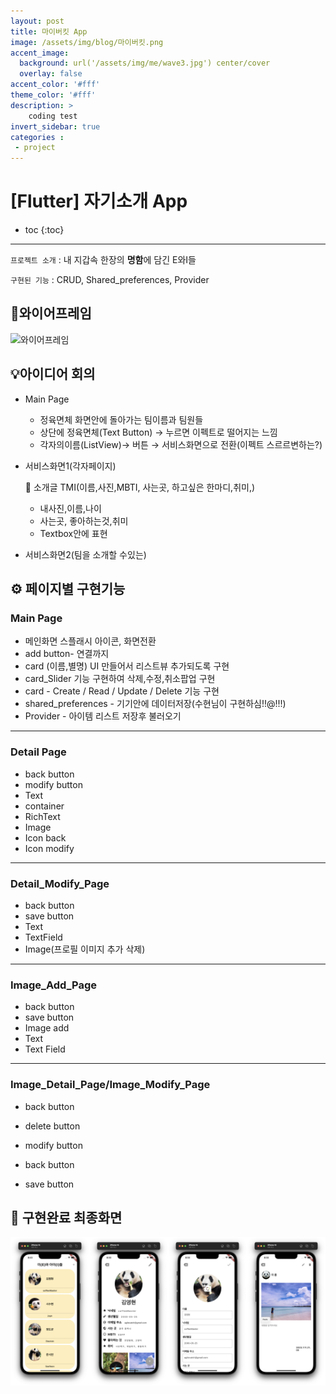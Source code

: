 ```yaml
---
layout: post
title: 마이버킷 App
image: /assets/img/blog/마이버킷.png
accent_image: 
  background: url('/assets/img/me/wave3.jpg') center/cover
  overlay: false
accent_color: '#fff'
theme_color: '#fff'
description: >
    coding test
invert_sidebar: true
categories :
 - project
---
```


# [Flutter] 자기소개 App

* toc
{:toc}

---



`프로젝트 소개` : 내 지갑속 한장의 **명함**에 담긴 E와I들

`구현된 기능` : CRUD, Shared_preferences, Provider



## 📱**와이어프레임**

![와이어프레임](../../assets/img/blog/와이어프레임.png)



## 💡**아이디어 회의**

- Main Page

  - 정육면체 화면안에 돌아가는 팀이름과 팀원들
  - 상단에 정육면체(Text Button) → 누르면 이펙트로 떨어지는 느낌
  - 각자의이름(ListView)→ 버튼 → 서비스화면으로 전환(이펙트 스르르변하는?)

- 서비스화면1(각자페이지)

  🐤 소개글 TMI(이름,사진,MBTI, 사는곳, 하고싶은 한마디,취미,)

  - 내사진,이름,나이
  - 사는곳, 좋아하는것,취미
  - Textbox안에 표현

- 서비스화면2(팀을 소개할 수있는)



## ⚙️ **페이지별 구현기능**

### Main Page 

- 메인화면 스플래시 아이콘, 화면전환
- add button- 연결까지
- card (이름,별명) UI 만들어서 리스트뷰 추가되도록 구현
- card_Slider 기능 구현하여 삭제,수정,취소팝업 구현
- card - Create / Read / Update / Delete 기능 구현
- shared_preferences - 기기안에 데이터저장(수현님이 구현하심!!@!!!)
- Provider - 아이템 리스트 저장후 불러오기

---

### Detail Page

- back button
- modify button
- Text
- container
- RichText
- Image
- Icon back
- Icon modify

---

### Detail_Modify_Page

- back button
- save button
- Text
- TextField
- Image(프로필 이미지 추가 삭제)



---

### Image_Add_Page

- back button
- save button
- Image add
- Text
- Text Field



---

### Image_Detail_Page/Image_Modify_Page

- back button

- delete button

- modify button

- back button

- save button

  

## 📇 **구현완료 최종화면**

<img src="../../assets/img/blog/2_1.png" width="25%"><img src="../../assets/img/blog/2_2.png" width="25%"><img src="../../assets/img/blog/2_3.png" width="25%"><img src="../../assets/img/blog/2_4.png" width="25%">
